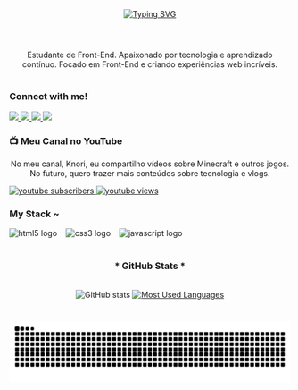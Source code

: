 <div align="center">
  <a href="https://git.io/typing-svg"><img src="https://readme-typing-svg.demolab.com?size=30&pause=1000&color=0FFFFF&width=435&lines=Salve!+Sou+Kelton!+%F0%9F%98%8E;Programador+e+Youtuber+%F0%9F%98%85" alt="Typing SVG" /></a>
</div>

<img align="center" alt="" src="https://raw.githubusercontent.com/KeltonPG/KeltonPG/main/src/header-gif.gif">

#

<p align="center">
  Estudante de Front-End. Apaixonado por tecnologia e aprendizado contínuo. Focado em Front-End e criando experiências web incríveis.
</p>

#

<img align="right" alt="" height="190px" src="https://raw.githubusercontent.com/KeltonPG/KeltonPG/main/src/study.gif">

<h3 align="left">Connect with me!</h3>

<p align="left">


<p align="left">
  <a href="https://instagram.com/kelton.ks" target="_blank">
    <img src="https://img.shields.io/badge/-Instagram-000?style=for-the-badge&logo=instagram&logoColor=00FFFF&color:FFF" target="_blank">
  </a>
  <a href="https://www.twitch.tv/kelton_pg" target="_blank">
    <img src="https://img.shields.io/badge/Twitch-000?style=for-the-badge&logo=twitch&logoColor=00FFFF" target="_blank">
  </a>
  <a href = "mailto:keltonsantos509@gmail.com">
    <img src="https://img.shields.io/badge/-Gmail-000?style=for-the-badge&logo=gmail&logoColor=00FFFF" target="_blank">
  </a>
  <a href="https://www.linkedin.com/in/kelton-kaua" target="_blank">
    <img src="https://img.shields.io/badge/-LinkedIn-000?style=for-the-badge&logo=linkedin&logoColor=00FFFF" target="_blank">
  </a>
</p>

### 📺 Meu Canal no YouTube

<p align="center">
  No meu canal, Knori, eu compartilho vídeos sobre Minecraft e outros jogos. No futuro, quero trazer mais conteúdos sobre tecnologia e vlogs.
</p>
  <a href="https://www.youtube.com/@KnoriOFC?sub_confirmation=1">
    <img 
      alt="youtube subscribers" 
      title="Inscreva-se no meu canal" 
      src="https://custom-icon-badges.demolab.com/youtube/channel/subscribers/UCjTYHg6RKif45F6sVA4LbkQ?style=for-the-badge&label=Inscreva-se&logo=video&logoColor=white&color=black&labelColor=00BFFF&bg_color=000000&border_color=00FFFF"
    />
  </a>
  <a href="https://www.youtube.com/@KnoriOFC">
    <img 
      alt="youtube views" 
      title="Vizualizações no YouTube" 
      src="https://custom-icon-badges.demolab.com/youtube/channel/views/UCjTYHg6RKif45F6sVA4LbkQ?style=for-the-badge&logo=eye&logoColor=white&color=black&labelColor=00BFFF&bg_color=000000&border_color=00FFFF"
    />
  </a>
</p>

<h3 align="left">My Stack ~</h3>

<div align="left">
  <img src="https://cdn.jsdelivr.net/gh/devicons/devicon@latest/icons/html5/html5-original.svg" height="25" alt="html5 logo"  />
  <img width="8" />
  <img src="https://cdn.jsdelivr.net/gh/devicons/devicon@latest/icons/css3/css3-original.svg" height="25" alt="css3 logo"  />
  <img width="8" />
  <img src="https://cdn.jsdelivr.net/gh/devicons/devicon@latest/icons/javascript/javascript-original.svg" height="25" alt="javascript logo"  />
</div>

#

<div style="text-align: center;" align="center">
  <h3>* GitHub Stats *</h3>
  <br>
  <img src="https://github-readme-stats.vercel.app/api?username=KeltonPG&hide_title=true&show_icons=true&include_all_commits=false&count_private=true&line_height=25&hide=issues&bg_color=000&title_color=00FFFF&text_color=FFF&border_radius=3&border_color=36123c&icon_color=00FFFF&theme=jolly" alt="GitHub stats">

  <a href="https://github.com/KeltonPG/github-readme-stats">
    <img src="https://github-readme-stats-git-masterrstaa-rickstaa.vercel.app/api/top-langs/?username=KeltonPG&line_height=10&card_width=290&layout=compact&hide_title=false&count_private=true&langs_count=4&show_icons=true&title_color=00FFFF&hide=html,scss,less&bg_color=000&text_color=8B8B8B&border_radius=3&border_color=561760&count_private=true" alt="Most Used Languages">
  </a>
</div>

#

<picture align="center">
  <source media="(prefers-color-scheme: dark)" srcset="https://raw.githubusercontent.com/KeltonPG/KeltonPG/output/github-contribution-grid-snake-dark.svg">
  <source media="(prefers-color-scheme: light)" srcset="https://raw.githubusercontent.com/KeltonPG/KeltonPG/output/github-contribution-grid-snake-dark.svg">
  <img align="center" alt="github contribution grid snake animation" src="https://raw.githubusercontent.com/KeltonPG/KeltonPG/output/github-contribution-grid-snake.svg">
</picture>
